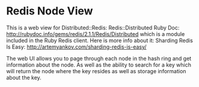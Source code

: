 Redis Node View
====

This is a web view for Distributed::Redis: Redis::Distributed Ruby Doc: http://rubydoc.info/gems/redis/2.1.1/Redis/Distributed which is a module included in the Ruby Redis client. Here is more info about it: Sharding Redis Is Easy: http://artemyankov.com/sharding-redis-is-easy/

The web UI allows you to page through each node in the hash ring and get information about the node. As well as the ability to search for a key which will return the node where the key resides as well as storage information about the key.
